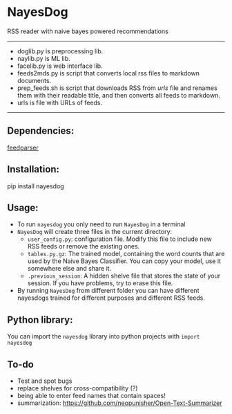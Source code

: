 # NayesDog
RSS reader with naive bayes powered recommendations

---

- doglib.py is preprocessing lib.
- naylib.py is ML lib.
- facelib.py is web interface lib.
- feeds2mds.py is script that converts local rss files to markdown documents.
- prep_feeds.sh is script that downloads RSS from *urls* file and renames them with their readable title, and then converts all feeds to markdown.
- urls is file with URLs of feeds.
---

## Dependencies:
[feedparser](https://pypi.python.org/pypi/feedparser)

## Installation:
pip install nayesdog

## Usage:
+ To run `nayesdog` you only need to run `NayesDog` in a terminal
+ `NayesDog` will create three files in the current directory:
	+  `user_config.py`: configuration file.  Modify this file to include new RSS feeds or remove the existing ones.
	+ `tables.py.gz`: The trained model, containing the word counts that are used by the Naive Bayes Classifier. You can copy your model, use it somewhere else and share it.
	+ `.previous_session`: A hidden shelve file that stores the state of your session. If you have problems, try to erase this file.
+ By running `NayesDog` from different folder you can have different nayesdogs trained for different purposes and different RSS feeds.

## Python library:
You can import the `nayesdog` library into python projects with `import nayesdog`

## To-do
* Test and spot bugs
* replace shelves for cross-compatibility (?)
* being able to enter feed names that contain spaces!
* summarization: https://github.com/neopunisher/Open-Text-Summarizer
